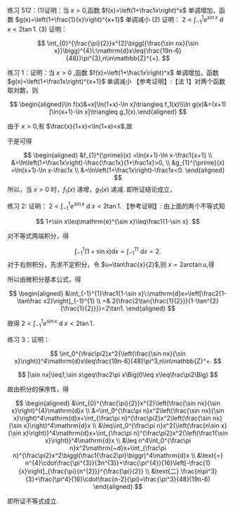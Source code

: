 练习 512：(1)证明：当 $x>0$,函数 $f(x)=\left(1+\frac1x\right)^x$ 单调增加，函
 数 $g(x)=\left(1+\frac{1}{x}\right)^{x+1}$ 单调减小 (2) 证明： $2< \int _{- 1}^1e^{\sin x}$ d $x< 2\tan 1.$ (3) 证明： 

 
$$
\int_{0}^{\frac{\pi}{2}}x^{2}\bigg({\frac{\sin nx}{\sin x}}\bigg)^{4}\:\mathrm{d}x\leq{\frac{19n-6}{48}}\pi^{3},n\in\mathbb{Z}^{+}.
$$


练习 1：证明：当 $x>0$ ,函数 $f(x)=\left(1+\frac1x\right)^x$ 单调增加，函数 $g(x)=\left(1+\frac1x\right)^{x+1}$ 单调减小
 【参考证明】:【法 1】对两个函数取对数，则

$$
\begin{aligned}\ln f(x)&=x[\ln(1+x)-\ln x]\triangleq f_1(x)\\\ln g(x)&=(x+1)[\ln(x+1)-\ln x]\triangleq g_1(x).\end{aligned}
$$

由于 $x>0$,有 $\frac{x}{1+x}<\ln(1+x)<x$,故

于是可得

$$
\begin{aligned}
&f_{1}^{\prime}(x) =\ln(x+1)-\ln x-\frac1{x+1} \\
&=\ln\left(1+\frac1x\right)-\frac{\frac1x}{1+\frac1x}>0, \\
&g_{1}^{\prime}(x) =\ln(x+1)-\ln x-\frac1x \\
&=\ln\left(1+\frac1x\right)-\frac1x<0.
\end{aligned}
$$
 所以，当 $x>0$ 时，$f_1(x)$ 递增，$g_1(x)$ 递减. 即所证结论成立，


练习 2: 证明： $2< \int _{- 1}^1e^{\sin x}$ d $x< 2\tan 1.$
【参考证明】: 由上面的两个不等式知

$$
1+\sin x\leq\mathrm{e}^{\sin x}\leq\frac1{1-\sin x}.
$$

对不等式两端积分，得

$$
\int_{-1}^1(1+\sin x)\mathrm{d}x=\int_{-1}^11\mathrm{~d}x=2.
$$
 对于右侧积分，先求不定积分，令 $u=\tan\frac{x}{2}$,则 $x=2\arctan u$,得

所以由微积分基本公式，得

$$
\begin{aligned}
&\int_{-1}^{1}\frac1{1-\sin x}\:\mathrm{d}x=\left[\frac2{1-\tan\frac x2}\right]_{-1}^{1} \\
=& 2{\frac{2\tan{\frac{1}{2}}}{1-\tan^{2}{\frac{1}{2}}}}=2\tan1. 
\end{aligned}
$$

故得 $2< \int _{- 1}^1e^{\sin x}$ d $x< 2\tan 1.$


练习 3：证明：


$$
\int_0^{\frac\pi2}x^2{\left(\frac{\sin nx}{\sin x}\right)}^4\mathrm{d}x\leq\frac{19n-6}{48}\pi^3,n\in\mathbb{Z}^+.
$$


$$
|\sin nx|\leq1,\sin x\geq\frac2\pi x\Big(0\leq x\leq\frac\pi2\Big)
$$

故由积分的保序性，得

$$
\begin{aligned}
&\int_{0}^{\frac{\pi}{2}}x^{2}\left(\frac{\sin nx}{\sin x}\right)^{4}\mathrm{d}x \\
&=\int_0^{\frac\pi n}x^2\left(\frac{\sin nx}{\sin x}\right)^4\mathrm{d}x+\int_{\frac\pi n}^{\frac\pi2}x^2\left(\frac{\sin nx}{\sin x}\right)^4\mathrm{d}x \\
&\leq\int_0^{\frac\pi n}x^2{\left(\frac{n\sin x}{\sin x}\right)}^4\mathrm{d}x+\int_{\frac\pi n}^{\frac\pi2}x^2{\left(\frac1{\sin x}\right)}^4\mathrm{d}x \\
&\leq n^4\int_0^{\frac\pi n}x^2\mathrm{~d}x+\int_{\frac\pi n}^{\frac\pi2}x^2\biggl(\frac1{\frac2\pi}\biggr)^4\mathrm{d}x \\
&\text{=} n^{4}\cdot\frac{\pi^{3}}{3n^{3}}+\frac{\pi^{4}}{16}\left[-\frac{1}{x}\right]_{\frac{\pi}{n^{2}}}^{\frac{\pi}{2}}  \\
&\text{二} \frac{n\pi^3}{3}+\frac{\pi^4}{16}\cdot\frac{n-2}{\pi}=\frac{\pi^3}{48}(19n-6) 
\end{aligned}
$$

即所证不等式成立.